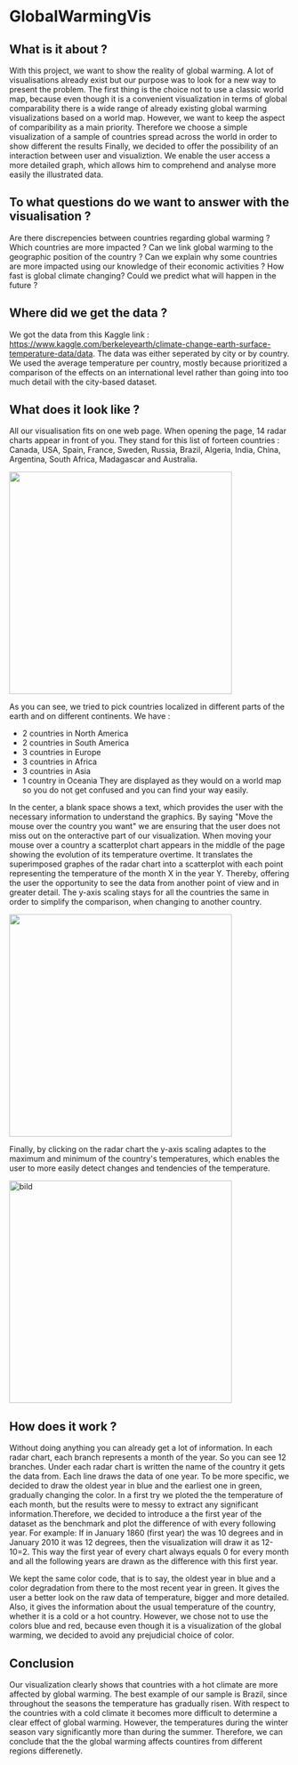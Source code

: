 # GlobalWarmingVis
## What is it about ?

With this project, we want to show the reality of global warming. A lot of visualisations already exist but our purpose was to look for a new way to present the problem. 
The first thing is the choice not to use a classic world map, because even though it is a convenient visualization in terms of global comparability there is a wide range of already existing global warming visualizations based on a world map.
However, we want to keep the aspect of comparibility as a main priority. Therefore we choose a simple visualization of a sample of countries spread across the world in order to show different the results 
Finally, we decided to offer the possibility of an interaction between user and visualiztion. We enable the user access a more detailed graph, which allows him to comprehend and analyse more easily the illustrated data.

## To what questions do we want to answer with the visualisation ?

Are there discrepencies between countries regarding global warming ?
Which countries are more impacted ?
Can we link global warming to the geographic position of the country ?
Can we explain why some countries are more impacted using our knowledge of their economic activities ?
How fast is global climate changing?
Could we predict what will happen in the future ?


## Where did we get the data ?

We got the data from this Kaggle link : https://www.kaggle.com/berkeleyearth/climate-change-earth-surface-temperature-data/data.
The data was either seperated by city or by country. We used the average temperature per country, mostly because prioritized a comparison of the effects on an international level rather than going into too much detail with the city-based dataset.

## What does it look like ?

All our visualisation fits on one web page.
When opening the page, 14 radar charts appear in front of you. They stand for this list of forteen countries : Canada, USA, Spain, France, Sweden, Russia, Brazil, Algeria, India, China, Argentina, South Africa, Madagascar and Australia.

<image src="img/startpage_visual.jpg" width="400" align="center">

As you can see, we tried to pick countries localized in different parts of the earth and on different continents. 
We have : 
- 2 countries in North America
- 2 countries in South America
- 3 countries in Europe
- 3 countries in Africa
- 3 countries in Asia
- 1 country in Oceania
They are displayed as they would on a world map so you do not get confused and you can find your way easily.

In the center, a blank space shows a text, which provides the user with the necessary information to understand the graphics. By saying "Move the mouse over the country you want" we are ensuring that the user does not miss out on the onteractive part of our visualization.
When moving your mouse over a country a scatterplot chart appears in the middle of the page showing the evolution of its temperature overtime. It translates the superimposed graphes of the radar chart into a scatterplot with each point representing the temperature of the month X in the year Y. Thereby, offering the user the opportunity to see the data from another point of view and in greater detail. The y-axis scaling stays for all the countries the same in order to simplify the comparison, when changing to another country. 

<image src="img/interact_visual.jpg" width="400" align="center">

Finally, by clicking on the radar chart the y-axis scaling adaptes to the maximum and minimum of the country's temperatures, which enables the user to more easily detect changes and tendencies of the temperature.

<image src="img/interact_2.jpg" width="400" align="center" title="bild">


## How does it work ?

Without doing anything you can already get a lot of information. 
In each radar chart, each branch represents a month of the year. So you can see 12 branches.
Under each radar chart is written the name of the country it gets the data from.
Each line draws the data of one year. To be more specific, we decided to draw the oldest year in blue and the earliest one in green, gradually changing the color. 
In a first try we ploted the the temperature of each month, but the results were to messy to extract any significant information.Therefore, we decided to introduce a the first year of the dataset as the benchmark and plot the difference of with every following year. 
For example: If in January 1860 (first year) the was 10 degrees and in January 2010 it was 12 degrees, then the visualization will draw it as 12-10=2.
This way the first year of every chart always equals 0 for every month and all the following years are drawn as the difference with this first year.

We kept the same color code, that is to say, the oldest year in blue and a color degradation from there to the most recent year in green. It gives the user a better look on the raw data of temperature, bigger and more detailed. Also, it gives the information about the usual temperature of the country, whether it is a cold or a hot country. However, we chose not to use the colors blue and red, because even though it is a visualization of the global warming, we decided to avoid any prejudicial choice of color. 

## Conclusion
Our visualization clearly shows that countries with a hot climate are more affected by global warming. The best example of our sample is Brazil, since throughout the seasons the temperature has gradually risen. With respect to the countries with a cold climate it becomes more difficult to determine a clear effect of global warming. However, the temperatures during the winter season vary significantly more than during the summer. Therefore, we can conclude that the the global warming affects countires from different regions differenetly.
